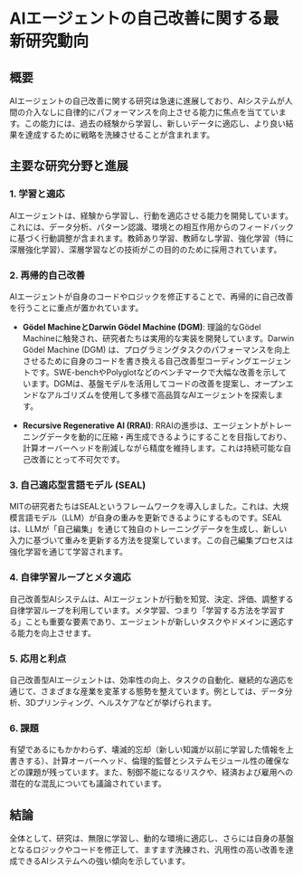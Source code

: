 # AIエージェントの自己改善に関する最新研究動向

## 概要

AIエージェントの自己改善に関する研究は急速に進展しており、AIシステムが人間の介入なしに自律的にパフォーマンスを向上させる能力に焦点を当てています。この能力には、過去の経験から学習し、新しいデータに適応し、より良い結果を達成するために戦略を洗練させることが含まれます。

## 主要な研究分野と進展

### 1. 学習と適応

AIエージェントは、経験から学習し、行動を適応させる能力を開発しています。これには、データ分析、パターン認識、環境との相互作用からのフィードバックに基づく行動調整が含まれます。教師あり学習、教師なし学習、強化学習（特に深層強化学習）、深層学習などの技術がこの目的のために採用されています。

### 2. 再帰的自己改善

AIエージェントが自身のコードやロジックを修正することで、再帰的に自己改善を行うことに重点が置かれています。

- **Gödel MachineとDarwin Gödel Machine (DGM)**:
  理論的なGödel Machineに触発され、研究者たちは実用的な実装を開発しています。Darwin Gödel Machine (DGM) は、プログラミングタスクのパフォーマンスを向上させるために自身のコードを書き換える自己改善型コーディングエージェントです。SWE-benchやPolyglotなどのベンチマークで大幅な改善を示しています。DGMは、基盤モデルを活用してコードの改善を提案し、オープンエンドなアルゴリズムを使用して多様で高品質なAIエージェントを探索します。

- **Recursive Regenerative AI (RRAI)**:
  RRAIの進歩は、エージェントがトレーニングデータを動的に圧縮・再生成できるようにすることを目指しており、計算オーバーヘッドを削減しながら精度を維持します。これは持続可能な自己改善にとって不可欠です。

### 3. 自己適応型言語モデル (SEAL)

MITの研究者たちはSEALというフレームワークを導入しました。これは、大規模言語モデル（LLM）が自身の重みを更新できるようにするものです。SEALは、LLMが「自己編集」を通じて独自のトレーニングデータを生成し、新しい入力に基づいて重みを更新する方法を提案しています。この自己編集プロセスは強化学習を通じて学習されます。

### 4. 自律学習ループとメタ適応

自己改善型AIシステムは、AIエージェントが行動を知覚、決定、評価、調整する自律学習ループを利用しています。メタ学習、つまり「学習する方法を学習する」ことも重要な要素であり、エージェントが新しいタスクやドメインに適応する能力を向上させます。

### 5. 応用と利点

自己改善型AIエージェントは、効率性の向上、タスクの自動化、継続的な適応を通じて、さまざまな産業を変革する態勢を整えています。例としては、データ分析、3Dプリンティング、ヘルスケアなどが挙げられます。

### 6. 課題

有望であるにもかかわらず、壊滅的忘却（新しい知識が以前に学習した情報を上書きする）、計算オーバーヘッド、倫理的監督とシステムモジュール性の確保などの課題が残っています。また、制御不能になるリスクや、経済および雇用への潜在的な混乱についても議論されています。

## 結論

全体として、研究は、無限に学習し、動的な環境に適応し、さらには自身の基盤となるロジックやコードを修正して、ますます洗練され、汎用性の高い改善を達成できるAIシステムへの強い傾向を示しています。
